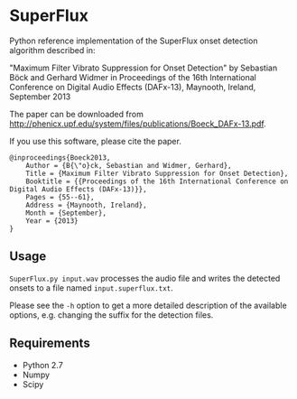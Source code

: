 SuperFlux
=========

Python reference implementation of the SuperFlux onset detection algorithm 
described in:

"Maximum Filter Vibrato Suppression for Onset Detection"
by Sebastian Böck and Gerhard Widmer
in Proceedings of the 16th International Conference on Digital Audio Effects
(DAFx-13), Maynooth, Ireland, September 2013

The paper can be downloaded from 
<http://phenicx.upf.edu/system/files/publications/Boeck_DAFx-13.pdf>.

If you use this software, please cite the paper.

```
@inproceedings{Boeck2013,
	Author = {B{\"o}ck, Sebastian and Widmer, Gerhard},
	Title = {Maximum Filter Vibrato Suppression for Onset Detection},
	Booktitle = {{Proceedings of the 16th International Conference on Digital Audio Effects (DAFx-13)}},
	Pages = {55--61},
	Address = {Maynooth, Ireland},
	Month = {September},
	Year = {2013}
}

```


Usage
-----
`SuperFlux.py input.wav` processes the audio file and writes the detected
onsets to a file named `input.superflux.txt`.

Please see the `-h` option to get a more detailed description of the available
options, e.g. changing the suffix for the detection files.

Requirements
------------
* Python 2.7
* Numpy
* Scipy

